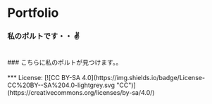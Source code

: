 # Portfolio
### 私のポルトです・・ :v: 
<br/>
### こちらに私のポルトが見つけます。。
<br/><br/>
***
License: [![CC BY-SA 4.0](https://img.shields.io/badge/License-CC%20BY--SA%204.0-lightgrey.svg "CC")](https://creativecommons.org/licenses/by-sa/4.0/)